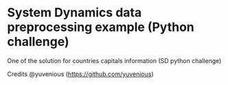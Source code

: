 # System Dynamics data preprocessing example (Python challenge)

One of the solution for countries capitals information (SD python challenge)

Credits @yuvenious (https://github.com/yuvenious)
